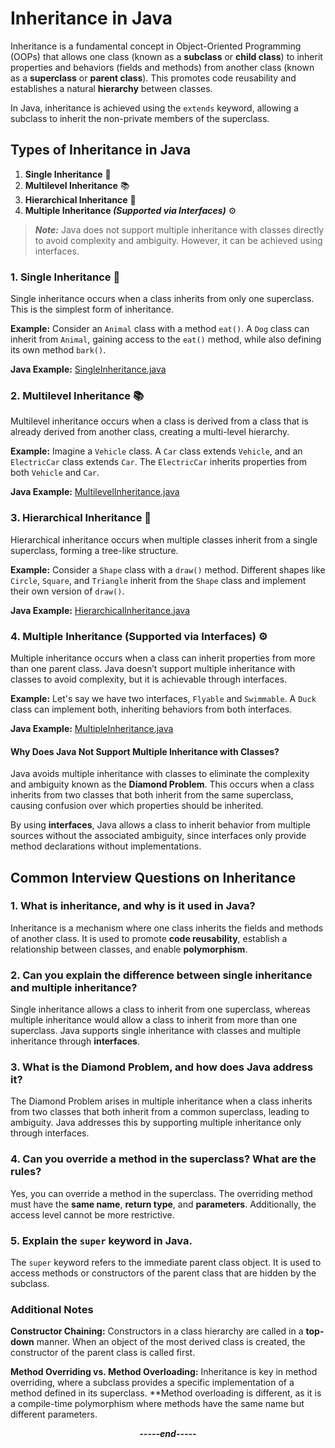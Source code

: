 # Inheritance in Java

Inheritance is a fundamental concept in Object-Oriented Programming (OOPs) that allows one class (known as a **subclass** or **child class**) to inherit properties and behaviors (fields and methods) from another class (known as a **superclass** or **parent class**). This promotes code reusability and establishes a natural **hierarchy** between classes.

In Java, inheritance is achieved using the `extends` keyword, allowing a subclass to inherit the non-private members of the superclass.

## Types of Inheritance in Java

1. **Single Inheritance** 🐾
2. **Multilevel Inheritance** 📚
3. **Hierarchical Inheritance** 🌳
4. **Multiple Inheritance _(Supported via Interfaces)_** ⚙️

> **_Note:_** Java does not support multiple inheritance with classes directly to avoid complexity and ambiguity. However, it can be achieved using interfaces.


### 1. Single Inheritance 🐾

Single inheritance occurs when a class inherits from only one superclass. This is the simplest form of inheritance.

**Example:** Consider an `Animal` class with a method `eat()`. A `Dog` class can inherit from `Animal`, gaining access to the `eat()` method, while also defining its own method `bark()`.

**Java Example:** [SingleInheritance.java](./SingleInheritance.java)


### 2. Multilevel Inheritance 📚

Multilevel inheritance occurs when a class is derived from a class that is already derived from another class, creating a multi-level hierarchy.

**Example:** Imagine a `Vehicle` class. A `Car` class extends `Vehicle`, and an `ElectricCar` class extends `Car`. The `ElectricCar` inherits properties from both `Vehicle` and `Car`.


**Java Example:** [MultilevelInheritance.java](./MultilevelInheritance.java)


### 3. Hierarchical Inheritance 🌳

Hierarchical inheritance occurs when multiple classes inherit from a single superclass, forming a tree-like structure.

**Example:** Consider a `Shape` class with a `draw()` method. Different shapes like `Circle`, `Square`, and `Triangle` inherit from the `Shape` class and implement their own version of `draw()`.


**Java Example:** [HierarchicalInheritance.java](./HierarchicalInheritance.java)


### 4. Multiple Inheritance (Supported via Interfaces) ⚙️

Multiple inheritance occurs when a class can inherit properties from more than one parent class. Java doesn’t support multiple inheritance with classes to avoid complexity, but it is achievable through interfaces.

**Example:** Let's say we have two interfaces, `Flyable` and `Swimmable`. A `Duck` class can implement both, inheriting behaviors from both interfaces.

**Java Example:** [MultipleInheritance.java](./MultipleInheritance.java)


#### Why Does Java Not Support Multiple Inheritance with Classes?

Java avoids multiple inheritance with classes to eliminate the complexity and ambiguity known as the **Diamond Problem**. This occurs when a class inherits from two classes that both inherit from the same superclass, causing confusion over which properties should be inherited.

By using **interfaces**, Java allows a class to inherit behavior from multiple sources without the associated ambiguity, since interfaces only provide method declarations without implementations.

## Common Interview Questions on Inheritance

### 1. **What is inheritance, and why is it used in Java?**  
Inheritance is a mechanism where one class inherits the fields and methods of another class. It is used to promote **code reusability**, establish a relationship between classes, and enable **polymorphism**.

### 2. **Can you explain the difference between single inheritance and multiple inheritance?**  
Single inheritance allows a class to inherit from one superclass, whereas multiple inheritance would allow a class to inherit from more than one superclass. Java supports single inheritance with classes and multiple inheritance through **interfaces**.

### 3. **What is the Diamond Problem, and how does Java address it?**  
The Diamond Problem arises in multiple inheritance when a class inherits from two classes that both inherit from a common superclass, leading to ambiguity. Java addresses this by supporting multiple inheritance only through interfaces.

### 4. **Can you override a method in the superclass? What are the rules?**  
Yes, you can override a method in the superclass. The overriding method must have the **same name**, **return type**, and **parameters**. Additionally, the access level cannot be more restrictive.

### 5. **Explain the `super` keyword in Java.**  
The `super` keyword refers to the immediate parent class object. It is used to access methods or constructors of the parent class that are hidden by the subclass.


### Additional Notes

**Constructor Chaining:** Constructors in a class hierarchy are called in a **top-down** manner. When an object of the most derived class is created, the constructor of the parent class is called first.
  
**Method Overriding vs. Method Overloading:** Inheritance is key in method overriding, where a subclass provides a specific implementation of a method defined in its superclass. **Method overloading is different, as it is a compile-time polymorphism where methods have the same name but different parameters.

<p align="center">
  <strong><em>-----end-----</em></strong>
</p>

